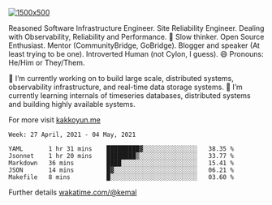 [![1500x500](https://user-images.githubusercontent.com/536449/87228151-7d711200-c39f-11ea-9cd5-a511464c430f.jpeg "Kemal Akkoyun")](https://github.com/kakkoyun)

<!--
**kakkoyun/kakkoyun** is a ✨ _special_ ✨ repository because its `README.md` (this file) appears on your GitHub profile.

Here are some ideas to get you started:

- 🔭 I’m currently working on ...
- 🌱 I’m currently learning ...
- 👯 I’m looking to collaborate on ...
- 🤔 I’m looking for help with ...
- 💬 Ask me about ...
- 📫 How to reach me: ...
- 😄 Pronouns: ...
- ⚡ Fun fact: ...

<table border="0">
  <tbody>
    <tr valign="top">
      <td width="50%" align="center">
        <img src="https://github-readme-stats.vercel.app/api?username=kakkoyun&show_icons=true&count_private=true&theme=gotham&layout=default" />
      </td>
      <td width="50%" align="center">
        <img src="https://github-readme-stats.vercel.app/api/wakatime?username=kemal&theme=gotham&layout=default" />
      </td>
    </tr>
  </tbody>
</table>
-->


Reasoned Software Infrastructure Engineer. Site Reliability Engineer. Dealing with Observability, Reliability and Performance. 
🤔 Slow thinker. Open Source Enthusiast. Mentor (CommunityBridge, GoBridge). Blogger and speaker (At least trying to be one). 
Introverted Human (not Cylon, I guess). 😄 Pronouns: He/Him or They/Them.

🔭 I’m currently working on to build large scale, distributed systems, observability infrastructure, and real-time data storage systems.
🌱 I’m currently learning internals of timeseries databases, distributed systems and building highly available systems.

For more visit [kakkoyun.me](https://kakkoyun.me)

<!--START_SECTION:waka-->
```text
Week: 27 April, 2021 - 04 May, 2021

YAML       1 hr 31 mins    █████████▓░░░░░░░░░░░░░░░   38.35 % 
Jsonnet    1 hr 20 mins    ████████▒░░░░░░░░░░░░░░░░   33.77 % 
Markdown   36 mins         ████░░░░░░░░░░░░░░░░░░░░░   15.41 % 
JSON       14 mins         █▓░░░░░░░░░░░░░░░░░░░░░░░   06.21 % 
Makefile   8 mins          █░░░░░░░░░░░░░░░░░░░░░░░░   03.60 % 
```
<!--END_SECTION:waka-->

Further details [wakatime.com/@kemal](https://wakatime.com/@kemal)

